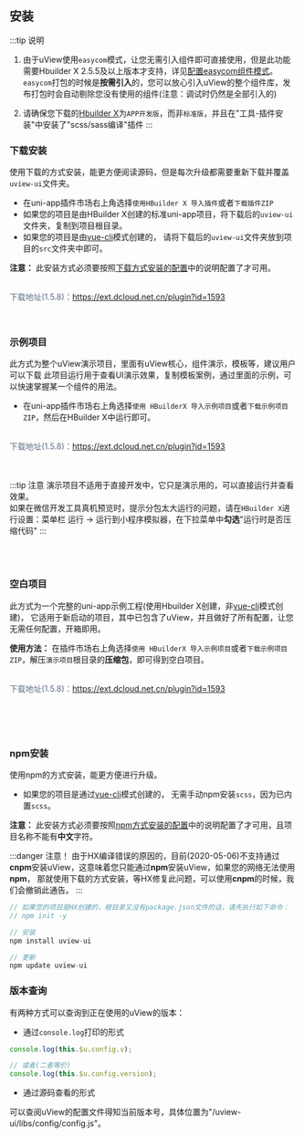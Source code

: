 ## 安装

<demo-model url="/pages/componentsC/debounce/index"></demo-model>


:::tip 说明
1. 由于uView使用`easycom`模式，让您无需引入组件即可直接使用，但是此功能需要Hbuilder X 2.5.5及以上版本才支持，详见[配置easycom组件模式](/components/quickstart.html#_3-配置easycom组件模式)。
`easycom`打包的时候是**按需引入**的，您可以放心引入uView的整个组件库，发布打包时会自动剔除您没有使用的组件(注意：调试时仍然是全部引入的)

2. 请确保您下载的[Hbuilder X](https://www.dcloud.io/hbuilderx.html)为`APP开发版`，而非`标准版`，并且在"工具-插件安装"中安装了"scss/sass编译"插件
:::


### 下载安装

使用下载的方式安装，能更方便阅读源码，但是每次升级都需要重新下载并覆盖`uview-ui`文件夹。

- 在uni-app插件市场右上角选择`使用HBuilder X 导入插件`或者`下载插件ZIP`
- 如果您的项目是由HBuilder X创建的标准uni-app项目，将下载后的`uview-ui`文件夹，复制到项目根目录。
- 如果您的项目是由[vue-cli](https://uniapp.dcloud.io/quickstart?id=_2-%e9%80%9a%e8%bf%87vue-cli%e5%91%bd%e4%bb%a4%e8%a1%8c)模式创建的，
请将下载后的`uview-ui`文件夹放到项目的`src`文件夹中即可。


**注意：**  此安装方式必须要按照[下载方式安装的配置](/components/downloadSetting.html)中的说明配置了才可用。

<br>
<div @click="downloadPost(2)" class="download-link">
	<!-- 下载地址：<a href="https://download.uviewui.com/uView_1.3.6.zip">uView_1.3.6.zip</a> -->
	下载地址(1.5.8)：<a target="_blank" href="https://ext.dcloud.net.cn/plugin?id=1593">https://ext.dcloud.net.cn/plugin?id=1593</a>
</div>
<br>
<br>



### 示例项目

此方式为整个uView演示项目，里面有uView核心，组件演示，模板等，建议用户可以下载
此项目运行用于查看UI演示效果，复制模板案例，通过里面的示例，可以快速掌握某一个组件的用法。 

- 在uni-app插件市场右上角选择`使用 HBuilderX 导入示例项目`或者`下载示例项目ZIP`，然后在HBuilder X中运行即可。

<br>
<div @click="downloadPost(3)" class="download-link">
	<!-- 下载地址：<a href="https://download.uviewui.com/uView_1.3.6_demo.zip">uView_1.3.6_demo.zip</a> -->
	下载地址(1.5.8)：<a target="_blank" href="https://ext.dcloud.net.cn/plugin?id=1593">https://ext.dcloud.net.cn/plugin?id=1593</a>
</div>
<br>
<br>


:::tip 注意
演示项目不适用于直接开发中，它只是演示用的，可以直接运行并查看效果。  
如果在微信开发工具真机预览时，提示分包太大运行的问题，请在`HBuilder X`进行设置：菜单栏  运行 -> 运行到小程序模拟器，在下拉菜单中**勾选**"运行时是否压缩代码"
:::

<br>
<br>

### 空白项目

此方式为一个完整的uni-app示例工程(使用Hbuilder X创建，非[vue-cli](https://uniapp.dcloud.io/quickstart?id=_2-%e9%80%9a%e8%bf%87vue-cli%e5%91%bd%e4%bb%a4%e8%a1%8c)模式创建)，
它适用于新启动的项目，其中已包含了uView，并且做好了所有配置，让您无需任何配置，开箱即用。

**使用方法：** 在插件市场右上角选择`使用 HBuilderX 导入示例项目`或者`下载示例项目ZIP`，解压`演示项目`根目录的**压缩包**，即可得到空白项目。


<br>
<div @click="downloadPost(1)" class="download-link">
	<!-- 下载地址：<a href="https://download.uviewui.com/uView_1.4.0_default.zip">uView_1.4.0_default.zip</a> -->
	下载地址(1.5.8)：<a target="_blank" href="https://ext.dcloud.net.cn/plugin?id=1593">https://ext.dcloud.net.cn/plugin?id=1593</a>
</div>
<br>
<br>



<br>
<br>


### npm安装
使用npm的方式安装，能更方便进行升级。  

- 如果您的项目是通过[vue-cli](https://uniapp.dcloud.io/quickstart?id=_2-%e9%80%9a%e8%bf%87vue-cli%e5%91%bd%e4%bb%a4%e8%a1%8c)模式创建的，
无需手动npm安装`scss`，因为已内置`scss`。


**注意：**  此安装方式必须要按照[npm方式安装的配置](/components/npmSetting.html)中的说明配置了才可用，且项目名称不能有**中文**字符。

:::danger 注意！
由于HX编译错误的原因的，目前(2020-05-06)不支持通过**cnpm**安装uView，这意味着您只能通过**npm**安装uView，如果您的网络无法使用**npm**，
那就使用下载的方式安装，等HX修复此问题，可以使用**cnpm**的时候，我们会撤销此通告。
:::

```js
// 如果您的项目是HX创建的，根目录又没有package.json文件的话，请先执行如下命令：
// npm init -y

// 安装
npm install uview-ui

// 更新
npm update uview-ui
```


### 版本查询

有两种方式可以查询到正在使用的uView的版本：  

- 通过`console.log`打印的形式

```js
console.log(this.$u.config.v);

// 或者(二者等价)
console.log(this.$u.config.version);
```


- 通过源码查看的形式

可以查阅uView的配置文件得知当前版本号，具体位置为"/uview-ui/libs/config/config.js"。


<script>
import axios from "axios";
export default {
	data() {
		return {
			
		}
	},
	methods: {
		downloadPost(type) {
			let url = this.$themeConfig.baseUrl + '/index/index/download';
			axios.post(url, {
			    type: type,
			})
			.then(function (response) {
			    // console.log(response);
			})
			.catch(function (error) {
			   // console.log(error);
			});
		}
	}
}
</script>


<style scoped>
.download-link {
	font-size: 14px;
	color: #5e6d82;
}
</style>